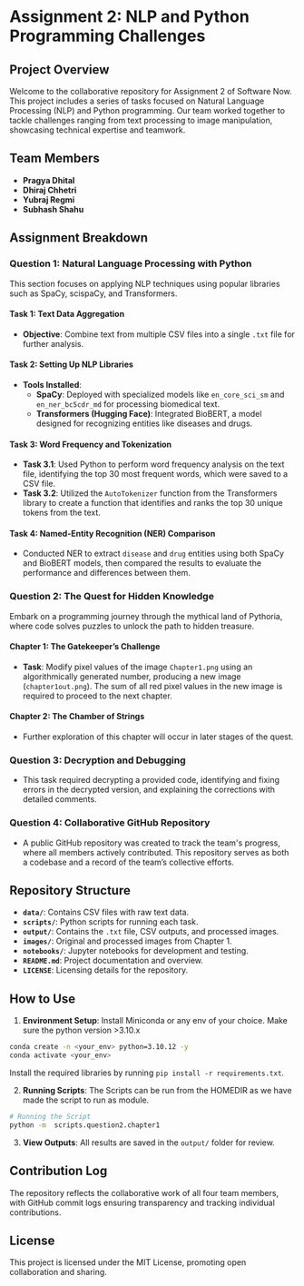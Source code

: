 # Assignment 2: NLP and Python Programming Challenges

## Project Overview
Welcome to the collaborative repository for Assignment 2 of Software Now. This project includes a series of tasks focused on Natural Language Processing (NLP) and Python programming. Our team worked together to tackle challenges ranging from text processing to image manipulation, showcasing technical expertise and teamwork.

## Team Members
- **Pragya Dhital**
- **Dhiraj Chhetri**
- **Yubraj Regmi**
- **Subhash Shahu**

## Assignment Breakdown

### Question 1: Natural Language Processing with Python
This section focuses on applying NLP techniques using popular libraries such as SpaCy, scispaCy, and Transformers.

#### Task 1: Text Data Aggregation
- **Objective**: Combine text from multiple CSV files into a single `.txt` file for further analysis.

#### Task 2: Setting Up NLP Libraries
- **Tools Installed**:
  - **SpaCy**: Deployed with specialized models like `en_core_sci_sm` and `en_ner_bc5cdr_md` for processing biomedical text.
  - **Transformers (Hugging Face)**: Integrated BioBERT, a model designed for recognizing entities like diseases and drugs.

#### Task 3: Word Frequency and Tokenization
- **Task 3.1**: Used Python to perform word frequency analysis on the text file, identifying the top 30 most frequent words, which were saved to a CSV file.
- **Task 3.2**: Utilized the `AutoTokenizer` function from the Transformers library to create a function that identifies and ranks the top 30 unique tokens from the text.

#### Task 4: Named-Entity Recognition (NER) Comparison
- Conducted NER to extract `disease` and `drug` entities using both SpaCy and BioBERT models, then compared the results to evaluate the performance and differences between them.

### Question 2: The Quest for Hidden Knowledge
Embark on a programming journey through the mythical land of Pythoria, where code solves puzzles to unlock the path to hidden treasure.

#### Chapter 1: The Gatekeeper’s Challenge
- **Task**: Modify pixel values of the image `Chapter1.png` using an algorithmically generated number, producing a new image (`chapter1out.png`). The sum of all red pixel values in the new image is required to proceed to the next chapter.

#### Chapter 2: The Chamber of Strings
- Further exploration of this chapter will occur in later stages of the quest.

### Question 3: Decryption and Debugging
- This task required decrypting a provided code, identifying and fixing errors in the decrypted version, and explaining the corrections with detailed comments.

### Question 4: Collaborative GitHub Repository
- A public GitHub repository was created to track the team's progress, where all members actively contributed. This repository serves as both a codebase and a record of the team’s collective efforts.

## Repository Structure
- **`data/`**: Contains CSV files with raw text data.
- **`scripts/`**: Python scripts for running each task.
- **`output/`**: Contains the `.txt` file, CSV outputs, and processed images.
- **`images/`**: Original and processed images from Chapter 1.
- **`notebooks/`**: Jupyter notebooks for development and testing.
- **`README.md`**: Project documentation and overview.
- **`LICENSE`**: Licensing details for the repository.

## How to Use
1. **Environment Setup**:
  Install Miniconda or any env of your choice. Make sure the python version >3.10.x
  ```bash
  conda create -n <your_env> python=3.10.12 -y 
  conda activate <your_env>
  ```
  Install the required libraries by running `pip install -r requirements.txt`.
  
2. **Running Scripts**: The Scripts can be run from the HOMEDIR as we have made the script to run as module. 
```bash
# Running the Script 
python -m  scripts.question2.chapter1
```
3. **View Outputs**: All results are saved in the `output/` folder for review.

## Contribution Log
The repository reflects the collaborative work of all four team members, with GitHub commit logs ensuring transparency and tracking individual contributions.

## License
This project is licensed under the MIT License, promoting open collaboration and sharing.
